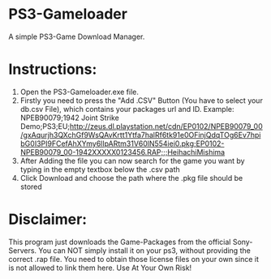 # PS3-Gameloader
A simple PS3-Game Download Manager.

# Instructions:
1. Open the PS3-Gameloader.exe file.
2. Firstly you need to press the "Add .CSV" Button (You have to select your db.csv File), which contains your packages url and ID. Example:
 NPEB90079;1942 Joint Strike Demo;PS3;EU;http://zeus.dl.playstation.net/cdn/EP0102/NPEB90079_00/gxAqurjh3QXchGf9WsQAvKrtt1Ytfa7halRf6tk91e0OFinjQdqTOg6Ev7hpibG0I3PI9FCefAhXYmy6lIpARtm31V60lN554iei0.pkg;EP0102-NPEB90079_00-1942XXXXX0123456.RAP;;;HeihachiMishima
3. After Adding the file you can now search for the game you want by typing in the empty textbox below the .csv path
4. Click Download and choose the path where the .pkg file should be stored

# Disclaimer:
This program just downloads the Game-Packages from the official Sony-Servers. You can NOT simply install it on your ps3, without providing the correct .rap file. You need to obtain those license files on your own since it is not allowed to link them here. 
Use At Your Own Risk!
